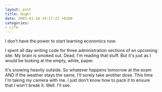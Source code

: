 ```yaml
---
layout: post
title: Ough!
date: 2003-01-10 19:17:23 +0100
categories:
- Life
---
```

I don't have the power to start learning economics now.

I spent all day writing code for three administration sections of an upcoming site. My brain is smoked out. Dead. I'm reading that stuff. But it's just as I would be looking at the empty, white, paper.

It's snowing heavily outside. So whatever happens tomorrow at the exam AND if the weather stays the same, I'll surely take another dose. This time I'm taking my camera with me. I just don't know how to pack it to ensure that I won't break it. Well. I'll see.
